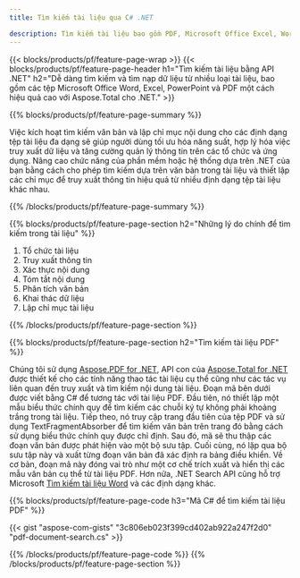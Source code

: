```yaml
---
title: Tìm kiếm tài liệu qua C# .NET 

description: Tìm kiếm tài liệu bao gồm PDF, Microsoft Office Excel, Word, PowerPoint và nhiều tài liệu khác thông qua ứng dụng .NET của bạn. Tìm kiếm tài liệu trực tuyến qua ứng dụng.
---
```


{{< blocks/products/pf/feature-page-wrap >}}
{{< blocks/products/pf/feature-page-header h1="Tìm kiếm tài liệu bằng API .NET" h2="Dễ dàng tìm kiếm và tìm nạp dữ liệu từ nhiều loại tài liệu, bao gồm các tệp Microsoft Office Word, Excel, PowerPoint và PDF một cách hiệu quả cao với Aspose.Total cho .NET." >}}

{{% blocks/products/pf/feature-page-summary %}}

Việc kích hoạt tìm kiếm văn bản và lập chỉ mục nội dung cho các định dạng tệp tài liệu đa dạng sẽ giúp người dùng tối ưu hóa năng suất, hợp lý hóa việc truy xuất dữ liệu và tăng cường quản lý thông tin trên các tổ chức và ứng dụng. Nâng cao chức năng của phần mềm hoặc hệ thống dựa trên .NET của bạn bằng cách cho phép tìm kiếm dựa trên văn bản trong tài liệu và thiết lập các chỉ mục để truy xuất thông tin hiệu quả từ nhiều định dạng tệp tài liệu khác nhau.

{{% /blocks/products/pf/feature-page-summary  %}}

{{% blocks/products/pf/feature-page-section  h2="Những lý do chính để tìm kiếm trong tài liệu" %}}

1. Tổ chức tài liệu
1. Truy xuất thông tin
1. Xác thực nội dung 
1. Tóm tắt nội dung 
1. Phân tích văn bản
1. Khai thác dữ liệu 
1. Lập chỉ mục tài liệu 


{{% /blocks/products/pf/feature-page-section %}}

{{% blocks/products/pf/feature-page-section  h2="Tìm kiếm tài liệu PDF" %}}

Chúng tôi sử dụng [Aspose.PDF for .NET](https://products.aspose.com/pdf/net/), API con của [Aspose.Total for .NET](https://products.aspose.com/total/net/) được thiết kế cho các tính năng thao tác tài liệu cụ thể cũng như các tác vụ liên quan đến truy xuất và tìm kiếm nội dung tài liệu. Đoạn mã bên dưới được viết bằng C# để tương tác với tài liệu PDF. Đầu tiên, nó thiết lập một mẫu biểu thức chính quy để tìm kiếm các chuỗi ký tự không phải khoảng trắng trong tài liệu. Tiếp theo, nó truy cập trang đầu tiên của tệp PDF và sử dụng TextFragmentAbsorber để tìm kiếm văn bản trên trang đó bằng cách sử dụng biểu thức chính quy được chỉ định. Sau đó, mã sẽ thu thập các đoạn văn bản được phát hiện vào một bộ sưu tập. Cuối cùng, nó lặp qua bộ sưu tập này và xuất từng đoạn văn bản đã xác định ra bảng điều khiển. Về cơ bản, đoạn mã này đóng vai trò như một cơ chế trích xuất và hiển thị các mẫu văn bản cụ thể từ tài liệu PDF. Hơn nữa, .NET Search API cũng hỗ trợ Microsoft [Tìm kiếm tài liệu Word](https://products.aspose.com/total/net/search/word/) và các định dạng khác.

{{% blocks/products/pf/feature-page-code h3="Mã C# để tìm kiếm tài liệu PDF" %}}

{{< gist "aspose-com-gists" "3c806eb023f399cd402ab922a247f2d0" "pdf-document-search.cs" >}}

{{% /blocks/products/pf/feature-page-code  %}}
{{% /blocks/products/pf/feature-page-section %}}